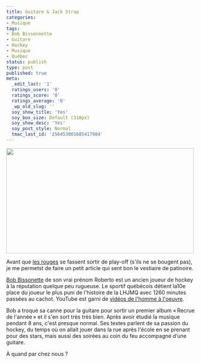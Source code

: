 ```yaml
---
title: Guitare & Jack Strap
categories:
- Musique
tags:
- Bob Bissonnette
- Guitare
- Hockey
- Musique
- Québec
status: publish
type: post
published: true
meta:
  _edit_last: '1'
  ratings_users: '0'
  ratings_score: '0'
  ratings_average: '0'
  _wp_old_slug: ''
  soy_show_title: 'Yes'
  soy_box_size: Default (310px)
  soy_show_desc: 'Yes'
  soy_post_style: Normal
  tmac_last_id: '256453801685417984'
---
```

<img class="alignnone size-medium wp-image-2829" title="Bob Bissonette" src="https://dlgjp9x71cipk.cloudfront.net/2011/02/bobbissonette-500x281.png" alt="" width="500" height="281" />

Avant que <a href="https://www.lausannehc.ch/">les rouges</a> se fassent sortir de play-off (s'ils ne se bougent pas), je me permetst de faire un petit article qui sent bon le vestiaire de patinoire.

<!--more-->

<a href="https://www.bobbissonnette.com/">Bob Bissonette</a> de son vrai prénom Roberto est un ancien joueur de hockey à la réputation quelque peu rugueuse. Le sportif québécois détient la10e place du joueur le plus puni de l'histoire de la LHJMQ avec 1260 minutes passées au cachot. YouTube est garni de <a href="https://www.youtube.com/results?search_query=roberto+bissonnette+fight&amp;aq=f">vidéos de l'homme à l'oeuvre</a>.

Bob a troqué sa canne pour la guitare pour sortir un premier album « Recrue de l'année » et il s'en sort très très bien. Après avoir étudié la musique pendant 8 ans, c'est presque normal. Ses textes parlent de sa passion du hockey, du temps où on allait jouer dans la rue après l'école en se prenant pour des stars, mais aussi des soirées au coin du feu accompagné d’une guitare.

À quand par chez nous ?

<object width="500" height="311" classid="clsid:d27cdb6e-ae6d-11cf-96b8-444553540000" codebase="https://download.macromedia.com/pub/shockwave/cabs/flash/swflash.cab#version=6,0,40,0"><param name="allowFullScreen" value="true" /><param name="allowscriptaccess" value="always" /><param name="src" value="https://www.youtube.com/v/U5NhBx4FyB0?fs=1&amp;hl=fr_FR" /><param name="allowfullscreen" value="true" /><embed width="500" height="311" type="application/x-shockwave-flash" src="https://www.youtube.com/v/U5NhBx4FyB0?fs=1&amp;hl=fr_FR" allowFullScreen="true" allowscriptaccess="always" allowfullscreen="true" /></object>

<object width="500" height="311" classid="clsid:d27cdb6e-ae6d-11cf-96b8-444553540000" codebase="https://download.macromedia.com/pub/shockwave/cabs/flash/swflash.cab#version=6,0,40,0"><param name="allowFullScreen" value="true" /><param name="allowscriptaccess" value="always" /><param name="src" value="https://www.youtube.com/v/l1npK5OmYcg?fs=1&amp;hl=fr_FR" /><param name="allowfullscreen" value="true" /><embed width="500" height="311" type="application/x-shockwave-flash" src="https://www.youtube.com/v/l1npK5OmYcg?fs=1&amp;hl=fr_FR" allowFullScreen="true" allowscriptaccess="always" allowfullscreen="true" /></object>
